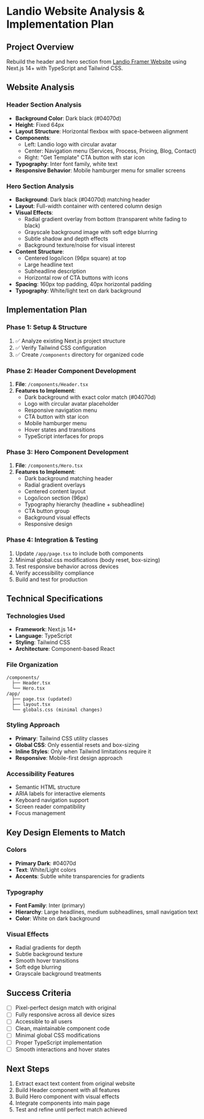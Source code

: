 # Landio Website Analysis & Implementation Plan

## Project Overview
Rebuild the header and hero section from [Landio Framer Website](https://landio.framer.website/) using Next.js 14+ with TypeScript and Tailwind CSS.

## Website Analysis

### Header Section Analysis
- **Background Color**: Dark black (#04070d)
- **Height**: Fixed 64px
- **Layout Structure**: Horizontal flexbox with space-between alignment
- **Components**:
  - Left: Landio logo with circular avatar
  - Center: Navigation menu (Services, Process, Pricing, Blog, Contact)
  - Right: "Get Template" CTA button with star icon
- **Typography**: Inter font family, white text
- **Responsive Behavior**: Mobile hamburger menu for smaller screens

### Hero Section Analysis
- **Background**: Dark black (#04070d) matching header
- **Layout**: Full-width container with centered column design
- **Visual Effects**:
  - Radial gradient overlay from bottom (transparent white fading to black)
  - Grayscale background image with soft edge blurring
  - Subtle shadow and depth effects
  - Background texture/noise for visual interest
- **Content Structure**:
  - Centered logo/icon (96px square) at top
  - Large headline text
  - Subheadline description
  - Horizontal row of CTA buttons with icons
- **Spacing**: 160px top padding, 40px horizontal padding
- **Typography**: White/light text on dark background

## Implementation Plan

### Phase 1: Setup & Structure
1. ✅ Analyze existing Next.js project structure
2. ✅ Verify Tailwind CSS configuration
3. ✅ Create `/components` directory for organized code

### Phase 2: Header Component Development
1. **File**: `/components/Header.tsx`
2. **Features to Implement**:
   - Dark background with exact color match (#04070d)
   - Logo with circular avatar placeholder
   - Responsive navigation menu
   - CTA button with star icon
   - Mobile hamburger menu
   - Hover states and transitions
   - TypeScript interfaces for props

### Phase 3: Hero Component Development
1. **File**: `/components/Hero.tsx`
2. **Features to Implement**:
   - Dark background matching header
   - Radial gradient overlays
   - Centered content layout
   - Logo/icon section (96px)
   - Typography hierarchy (headline + subheadline)
   - CTA button group
   - Background visual effects
   - Responsive design

### Phase 4: Integration & Testing
1. Update `/app/page.tsx` to include both components
2. Minimal global.css modifications (body reset, box-sizing)
3. Test responsive behavior across devices
4. Verify accessibility compliance
5. Build and test for production

## Technical Specifications

### Technologies Used
- **Framework**: Next.js 14+
- **Language**: TypeScript
- **Styling**: Tailwind CSS
- **Architecture**: Component-based React

### File Organization
```
/components/
  ├── Header.tsx
  └── Hero.tsx
/app/
  ├── page.tsx (updated)
  ├── layout.tsx
  └── globals.css (minimal changes)
```

### Styling Approach
- **Primary**: Tailwind CSS utility classes
- **Global CSS**: Only essential resets and box-sizing
- **Inline Styles**: Only when Tailwind limitations require it
- **Responsive**: Mobile-first design approach

### Accessibility Features
- Semantic HTML structure
- ARIA labels for interactive elements
- Keyboard navigation support
- Screen reader compatibility
- Focus management

## Key Design Elements to Match

### Colors
- **Primary Dark**: #04070d
- **Text**: White/Light colors
- **Accents**: Subtle white transparencies for gradients

### Typography
- **Font Family**: Inter (primary)
- **Hierarchy**: Large headlines, medium subheadlines, small navigation text
- **Color**: White on dark background

### Visual Effects
- Radial gradients for depth
- Subtle background texture
- Smooth hover transitions
- Soft edge blurring
- Grayscale background treatments

## Success Criteria
- [ ] Pixel-perfect design match with original
- [ ] Fully responsive across all device sizes
- [ ] Accessible to all users
- [ ] Clean, maintainable component code
- [ ] Minimal global CSS modifications
- [ ] Proper TypeScript implementation
- [ ] Smooth interactions and hover states

## Next Steps
1. Extract exact text content from original website
2. Build Header component with all features
3. Build Hero component with visual effects
4. Integrate components into main page
5. Test and refine until perfect match achieved